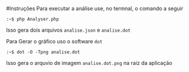 #Instruções
Para executar a análise use, no termnal, o comando a seguir
```text
:~$ php Analyser.php
```
Isso gera dois arquivos `analise.json` e `analise.dot`

Para Gerar o gráfico uso o software `dot`
```text
:~$ dot -O -Tpng analise.dot
```
Isso gera o arquvio de imagem `analise.dot.png` na raiz da aplicação
